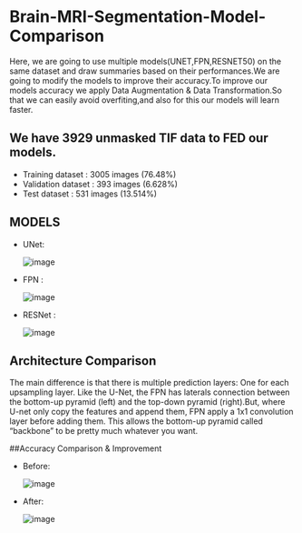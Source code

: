# Brain-MRI-Segmentation-Model-Comparison

Here, we are going to use multiple models(UNET,FPN,RESNET50) on the  same dataset and draw summaries based on their performances.We are going to modify the models to improve their accuracy.To improve our models accuracy we apply Data Augmentation & Data Transformation.So that we can easily avoid overfiting,and also for this our models will learn faster.

## We have 3929 unmasked TIF data to FED our models.
  * Training dataset : 3005 images (76.48%)
  * Validation dataset : 393 images (6.628%)
  * Test dataset : 531 images (13.514%)

## MODELS 
 * UNet:
 
   ![image](https://user-images.githubusercontent.com/41162942/151972104-a51136b8-13f8-47f0-abf2-c679f5e43104.png)
 * FPN :
 
   ![image](https://user-images.githubusercontent.com/41162942/151973501-7f6d30c2-95b6-42f0-ab82-a6a891073637.png)
 * RESNet :
 
   ![image](https://user-images.githubusercontent.com/41162942/151973658-a0d5bfb3-e0ea-4577-9e2c-ad914116847c.png)


## Architecture Comparison

The main difference is that there is multiple prediction layers: One for each upsampling layer.
 Like the U-Net, the FPN has laterals connection between the bottom-up pyramid (left) and 
the top-down pyramid (right).But, where U-net only copy the features and append them, FPN
 apply a 1x1 convolution layer before adding them. This allows the bottom-up pyramid called 
“backbone” to be pretty much whatever you want.

##Accuracy Comparison & Improvement
 * Before:
 
   ![image](https://user-images.githubusercontent.com/41162942/151974330-fb860a4d-adce-42da-be73-249a443872fe.png)
 
 * After:
 
   ![image](https://user-images.githubusercontent.com/41162942/151974403-0856fe0b-a338-4cba-93d3-d756009416e6.png)


